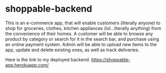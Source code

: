 # shoppable-backend

This is an e-commerce app, that will enable customers (literally anyone) to shop for groceries, clothes, kitchen appliances (lol...literally anything) from the convenience of their homes. A customer will be able to browse any product by category or search for it in the search bar, and purchase using an online payment system. Admin will be able to upload new items to the app, update and delete existing ones, as well as track deliveries.

Here is the link to my deployed backend.
 https://shoppable-app.herokuapp.com/
